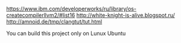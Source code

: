 https://www.ibm.com/developerworks/ru/library/os-createcompilerllvm2/#list16
http://white-knight-is-alive.blogspot.ru/
http://amnoid.de/tmp/clangtut/tut.html

You can build this project only on Lunux Ubuntu
